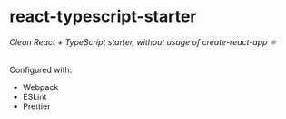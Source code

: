# react-typescript-starter
###### Clean React + TypeScript starter, without usage of create-react-app ⚛

Configured with:
- Webpack
- ESLint
- Prettier
